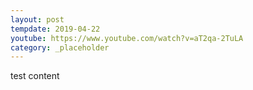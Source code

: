 ```yaml
---
layout: post
tempdate: 2019-04-22
youtube: https://www.youtube.com/watch?v=aT2qa-2TuLA
category: _placeholder
---
```

test content